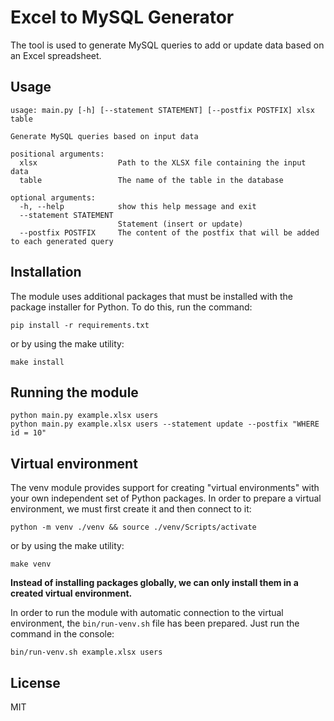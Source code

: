 # Excel to MySQL Generator

The tool is used to generate MySQL queries to add or update data based on an Excel spreadsheet.

## Usage

```commandline
usage: main.py [-h] [--statement STATEMENT] [--postfix POSTFIX] xlsx table

Generate MySQL queries based on input data

positional arguments:
  xlsx                  Path to the XLSX file containing the input data
  table                 The name of the table in the database

optional arguments:
  -h, --help            show this help message and exit
  --statement STATEMENT
                        Statement (insert or update)
  --postfix POSTFIX     The content of the postfix that will be added to each generated query
```

## Installation

The module uses additional packages that must be installed with the package installer for Python. To do this, run the command:

```commandline
pip install -r requirements.txt
```

or by using the make utility:

```commandline
make install
```

## Running the module

```commandline
python main.py example.xlsx users
python main.py example.xlsx users --statement update --postfix "WHERE id = 10"
```

## Virtual environment

The venv module provides support for creating "virtual environments" with your own independent set of Python packages. In order to prepare a virtual environment, we must first create it and then connect to it:

```commandline
python -m venv ./venv && source ./venv/Scripts/activate
```

or by using the make utility:

```commandline
make venv
```

**Instead of installing packages globally, we can only install them in a created virtual environment.**

In order to run the module with automatic connection to the virtual environment, the ``bin/run-venv.sh`` file has been prepared. Just run the command in the console:

```commandline
bin/run-venv.sh example.xlsx users
```

## License

MIT
